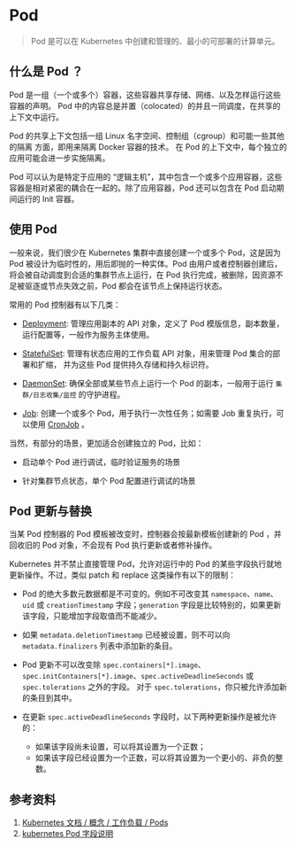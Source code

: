 # Pod

> Pod 是可以在 Kubernetes 中创建和管理的、最小的可部署的计算单元。

## 什么是 Pod ？

Pod 是一组（一个或多个）容器，这些容器共享存储、网络、以及怎样运行这些容器的声明。 Pod 中的内容总是并置（colocated）的并且一同调度，在共享的上下文中运行。

Pod 的共享上下文包括一组 Linux 名字空间、控制组（cgroup）和可能一些其他的隔离 方面，即用来隔离 Docker 容器的技术。 在 Pod 的上下文中，每个独立的应用可能会进一步实施隔离。

Pod 可以认为是特定于应用的 “逻辑主机”，其中包含一个或多个应用容器，这些容器是相对紧密的耦合在一起的。除了应用容器，Pod 还可以包含在 Pod 启动期间运行的 Init 容器。

## 使用 Pod

一般来说，我们很少在 Kubernetes 集群中直接创建一个或多个 Pod，这是因为 Pod 被设计为临时性的，用后即抛的一种实体。Pod 由用户或者控制器创建后，将会被自动调度到合适的集群节点上运行，在 Pod 执行完成，被删除，因资源不足被驱逐或节点失效之前，Pod 都会在该节点上保持运行状态。

常用的 Pod 控制器有以下几类：

- [Deployment](https://kubernetes.io/zh/docs/concepts/workloads/controllers/deployment/): 管理应用副本的 API 对象，定义了 Pod 模版信息，副本数量，运行配置等，一般作为服务主体使用。

- [StatefulSet](https://kubernetes.io/zh/docs/concepts/workloads/controllers/statefulset/): 管理有状态应用的工作负载 API 对象，用来管理 Pod 集合的部署和扩缩， 并为这些 Pod 提供持久存储和持久标识符。

- [DaemonSet](https://kubernetes.io/zh/docs/concepts/workloads/controllers/daemonset/): 确保全部或某些节点上运行一个 Pod 的副本，一般用于运行 `集群/日志收集/监控` 的守护进程。

- [Job](https://kubernetes.io/zh/docs/concepts/workloads/controllers/job/): 创建一个或多个 Pod，用于执行一次性任务；如需要 Job 重复执行，可以使用 [CronJob](https://kubernetes.io/zh/docs/concepts/workloads/controllers/cron-jobs/) 。

当然，有部分的场景，更加适合创建独立的 Pod，比如：

- 启动单个 Pod 进行调试，临时验证服务的场景

- 针对集群节点状态，单个 Pod 配置进行调试的场景

## Pod 更新与替换

当某 Pod 控制器的 Pod 模板被改变时，控制器会按最新模板创建新的 Pod ，并回收旧的 Pod 对象，不会现有 Pod 执行更新或者修补操作。

Kubernetes 并不禁止直接管理 Pod，允许对运行中的 Pod 的某些字段执行就地更新操作。不过，类似 patch 和 replace 这类操作有以下的限制：

- Pod 的绝大多数元数据都是不可变的。例如不可改变其 `namespace`、`name`、`uid` 或 `creationTimestamp` 字段；`generation` 字段是比较特别的，如果更新该字段，只能增加字段取值而不能减少。

- 如果 `metadata.deletionTimestamp` 已经被设置，则不可以向 `metadata.finalizers` 列表中添加新的条目。

- Pod 更新不可以改变除 `spec.containers[*].image`、`spec.initContainers[*].image`、`spec.activeDeadlineSeconds` 或 `spec.tolerations` 之外的字段。 对于 `spec.tolerations`，你只被允许添加新的条目到其中。

- 在更新 `spec.activeDeadlineSeconds` 字段时，以下两种更新操作是被允许的：
  - 如果该字段尚未设置，可以将其设置为一个正数；
  - 如果该字段已经设置为一个正数，可以将其设置为一个更小的、非负的整数。

## 参考资料

1. [Kubernetes 文档 / 概念 / 工作负载 / Pods](https://kubernetes.io/zh/docs/concepts/workloads/pods/)
2. [kubernetes Pod 字段说明](https://kubernetes.io/docs/reference/generated/kubernetes-api/v1.21/#pod-v1-core)
